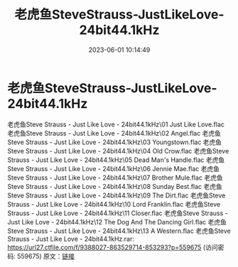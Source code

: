 ﻿---
title: 老虎鱼SteveStrauss-JustLikeLove-24bit44.1kHz
date: 2023-06-01 10:14:49
categories: 外语音乐
tags: 外语音乐
---
# 老虎鱼SteveStrauss-JustLikeLove-24bit44.1kHz

老虎鱼Steve Strauss - Just Like Love -
24bit44.1kHz\01 Just Like Love.flac
老虎鱼Steve Strauss - Just Like Love - 24bit44.1kHz\02
Angel.flac
老虎鱼Steve Strauss - Just Like Love - 24bit44.1kHz\03
Youngstown.flac
老虎鱼Steve Strauss - Just Like Love - 24bit44.1kHz\04 Old
Crow.flac
老虎鱼Steve Strauss - Just Like Love - 24bit44.1kHz\05 Dead Man's
Handle.flac
老虎鱼Steve Strauss - Just Like Love - 24bit44.1kHz\06 Jennie
Mae.flac
老虎鱼Steve Strauss - Just Like Love - 24bit44.1kHz\07 Brother
Mule.flac
老虎鱼Steve Strauss - Just Like Love - 24bit44.1kHz\08 Sunday
Best.flac
老虎鱼Steve Strauss - Just Like Love - 24bit44.1kHz\09 The
Dirt.flac
老虎鱼Steve Strauss - Just Like Love - 24bit44.1kHz\10 Lord
Franklin.flac
老虎鱼Steve Strauss - Just Like Love - 24bit44.1kHz\11
Closer.flac
老虎鱼Steve Strauss - Just Like Love - 24bit44.1kHz\12 The Dog And
The Dancing Girl.flac
老虎鱼Steve Strauss - Just Like Love - 24bit44.1kHz\13 A
Western.flac
老虎鱼Steve Strauss - Just Like Love - 24bit44.1kHz.rar: https://url27.ctfile.com/f/9388027-863529714-853293?p=559675
(访问密码: 559675)
原文：[链接](https://blog.sina.com.cn/s/blog_1647c7e7601031254.html)